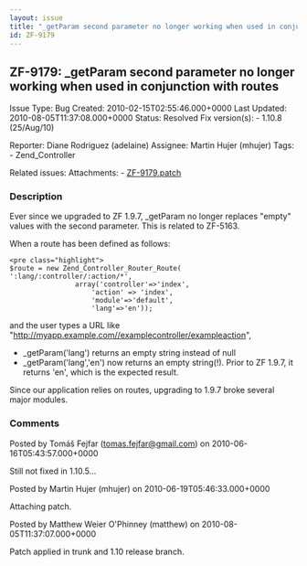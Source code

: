 ```yaml
---
layout: issue
title: "_getParam second parameter no longer working when used in conjunction with routes"
id: ZF-9179
---
```


ZF-9179: \_getParam second parameter no longer working when used in conjunction with routes
-------------------------------------------------------------------------------------------

 Issue Type: Bug Created: 2010-02-15T02:55:46.000+0000 Last Updated: 2010-08-05T11:37:08.000+0000 Status: Resolved Fix version(s): - 1.10.8 (25/Aug/10)
 
 Reporter:  Diane Rodriguez (adelaine)  Assignee:  Martin Hujer (mhujer)  Tags: - Zend\_Controller
 
 Related issues: 
 Attachments: - [ZF-9179.patch](/issues/secure/attachment/13147/ZF-9179.patch)
 
### Description

Ever since we upgraded to ZF 1.9.7, \_getParam no longer replaces "empty" values with the second parameter. This is related to ZF-5163.

When a route has been defined as follows:

 
    <pre class="highlight">
    $route = new Zend_Controller_Router_Route( ':lang/:controller/:action/*',
                    array('controller'=>'index',
                        'action' => 'index',
                        'module'=>'default',
                        'lang'=>'en'));


and the user types a URL like "http://myapp.example.com//examplecontroller/exampleaction",

- \_getParam('lang') returns an empty string instead of null
- \_getParam('lang','en') now returns an empty string(!). Prior to ZF 1.9.7, it returns 'en', which is the expected result.

Since our application relies on routes, upgrading to 1.9.7 broke several major modules.

 

 

### Comments

Posted by Tomáš Fejfar (tomas.fejfar@gmail.com) on 2010-06-16T05:43:57.000+0000

Still not fixed in 1.10.5...

 

 

Posted by Martin Hujer (mhujer) on 2010-06-19T05:46:33.000+0000

Attaching patch.

 

 

Posted by Matthew Weier O'Phinney (matthew) on 2010-08-05T11:37:07.000+0000

Patch applied in trunk and 1.10 release branch.

 

 